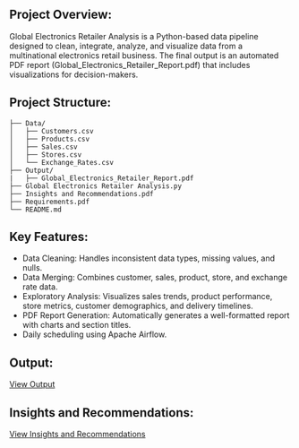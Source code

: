 ## Project Overview:
Global Electronics Retailer Analysis is a Python-based data pipeline designed to clean, integrate, analyze, and visualize data from a multinational electronics retail business. The final output is an automated PDF report (Global_Electronics_Retailer_Report.pdf) that includes visualizations for decision-makers.

## Project Structure:
```
├── Data/
│   ├── Customers.csv
│   ├── Products.csv
│   ├── Sales.csv
│   ├── Stores.csv
│   └── Exchange_Rates.csv
├── Output/
|   ├── Global_Electronics_Retailer_Report.pdf
├── Global Electronics Retailer Analysis.py
├── Insights and Recommendations.pdf
├── Requirements.pdf
└── README.md
```

## Key Features:
- Data Cleaning: Handles inconsistent data types, missing values, and nulls.
- Data Merging: Combines customer, sales, product, store, and exchange rate data.
- Exploratory Analysis: Visualizes sales trends, product performance, store metrics, customer demographics, and delivery timelines.
- PDF Report Generation: Automatically generates a well-formatted report with charts and section titles.
- Daily scheduling using Apache Airflow.

## Output:
[View Output](Output/Global_Electronics_Retailer_Report.pdf)


## Insights and Recommendations:
[View Insights and Recommendations](Insights%20and%20Recommendations.pdf)
